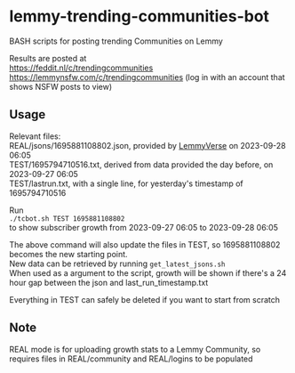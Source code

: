 # lemmy-trending-communities-bot
BASH scripts for posting trending Communities on Lemmy

Results are posted at  
https://feddit.nl/c/trendingcommunities  
https://lemmynsfw.com/c/trendingcommunities (log in with an account that shows NSFW posts to view)  

## Usage  
Relevant files:  
REAL/jsons/1695881108802.json, provided by [LemmyVerse](https://lemmyverse.net) on 2023-09-28 06:05  
TEST/1695794710516.txt, derived from data provided the day before, on 2023-09-27 06:05  
TEST/lastrun.txt, with a single line, for yesterday's timestamp of 1695794710516  

Run  
`./tcbot.sh TEST 1695881108802`  
to show subscriber growth from 2023-09-27 06:05 to 2023-09-28 06:05  

The above command will also update the files in TEST, so 1695881108802 becomes the new starting point.  
New data can be retrieved by running `get_latest_jsons.sh`  
When used as a argument to the script, growth will be shown if there's a 24 hour gap between the json and last_run_timestamp.txt  

Everything in TEST can safely be deleted if you want to start from scratch  

## Note

REAL mode is for uploading growth stats to a Lemmy Community, so requires files in REAL/community and REAL/logins
to be populated
